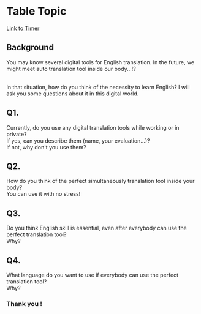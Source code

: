 # Table Topic
<a href="https://tmtimer.calebgrove.com/" target="_blank">Link to Timer</a>

###
## Background
You may know several digital tools for English translation. 
In the future, we might meet auto translation tool inside our body...!? <br><br>

In that situation, how do you think of the necessity to learn English? 
I will ask you some questions about it in this digital world.

### 
## Q1.
Currently, do you use any digital translation tools while working or in private? <br>
If yes, can you describe them (name, your evaluation...)? <br>
If not, why don't you use them?

### 
## Q2.
How do you think of the perfect simultaneously translation tool inside your body? <br>
You can use it with no stress!

### 
## Q3.
Do you think English skill is essential, even after everybody can use the perfect translation tool? <br>
Why?

### 
## Q4.
What language do you want to use if everybody can use the perfect translation tool? <br>
Why?

### Thank you !


